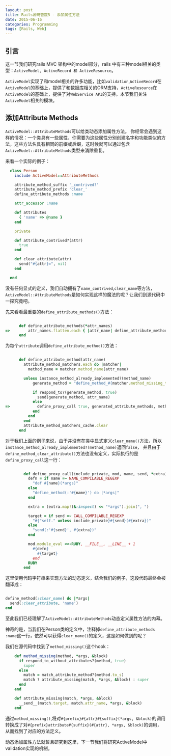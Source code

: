 ```yaml
---
layout: post
title: Rails源码管窥5 - 添加属性方法
date: 2015-06-16
categories: Programming
tags: [Rails, Web]
---
```


## 引言
这一节我们研究rails MVC 架构中的model部分，rails 中有三种model相关的类型：`ActiveModel, ActiveRecord 和 ActiveResource`。

`ActiveModel`实现了和model相关的许多功能，比如`validation`,`ActiveRecord`在`ActiveModel`的基础上，提供了和数据库相关的ORM支持，`ActiveResource`在`ActiveModel`的基础上，提供了对`WebService API`的支持。本节我们关注`ActiveModel`相关的模块。

<!--more-->
## 添加Attribute Methods

`ActiveModel::AttributeMethods`可以给类动态添加属性方法。
你经常会遇到这样的情况：一个类具有一些属性，你需要为这些属性分别创建名字和功能类似的方法，这些方法名具有相同的前缀或后缀，这时候就可以通过包含`ActiveModel::AttributeMethods`类型来消除重复。

来看一个实际的例子：

```ruby
  class Person
    include ActiveModel::AttributeMethods

    attribute_method_suffix '_contrived?'
    attribute_method_prefix 'clear_'
    define_attribute_methods :name

    attr_accessor :name

    def attributes
      { 'name' => @name }
    end

    private

    def attribute_contrived?(attr)
      true
    end

    def clear_attribute(attr)
      send("#{attr}=", nil)
    end

  end
```

没有任何显式的定义，我们自动拥有了`name_contrived`,`clear_name`等方法，`ActiveModel::AttributeMethods`是如何实现这样的魔法的呢？让我们到源代码中一探究竟吧。

先来看看最重要的`define_attribute_methods()`方法：

```ruby

      def define_attribute_methods(*attr_names)
=>        attr_names.flatten.each { |attr_name| define_attribute_method(attr_name) }
      end

```

为每个`attribute`调用`define_attribute_method()`方法：

```ruby

      def define_attribute_method(attr_name)
        attribute_method_matchers.each do |matcher|
          method_name = matcher.method_name(attr_name)

        unless instance_method_already_implemented?(method_name)
            generate_method = "define_method_#{matcher.method_missing_target}"

            if respond_to?(generate_method, true)
              send(generate_method, attr_name)
            else
=>            define_proxy_call true, generated_attribute_methods, method_name, matcher.method_missing_target, attr_name.to_s
            end
          end
        end
        attribute_method_matchers_cache.clear
      end
```

对于我们上面的例子来说，由于并没有在类中显式定义`clear_name()`方法，所以`instance_method_already_implemented?(method_name)`返回`false`，
并且由于`define_method_clear_attribute()`方法也没有定义，实际执行的是`define_proxy_call`这一行：

```ruby

        def define_proxy_call(include_private, mod, name, send, *extra) #:nodoc:
          defn = if name =~ NAME_COMPILABLE_REGEXP
            "def #{name}(*args)"
          else
            "define_method(:'#{name}') do |*args|"
          end

          extra = (extra.map!(&:inspect) << "*args").join(", ")

          target = if send =~ CALL_COMPILABLE_REGEXP
            "#{"self." unless include_private}#{send}(#{extra})"
          else
            "send(:'#{send}', #{extra})"
          end

          mod.module_eval <<-RUBY, __FILE__, __LINE__ + 1
            #{defn}
              #{target}
            end
          RUBY
        end

```

这里使用代码字符串来实现方法的动态定义，结合我们的例子，这段代码最终会被翻译成：

```ruby

define_method(:clear_name) do |*args|
  send(:clear_attribute, 'name')
end

```

至此我们已经理解了`ActiveModel::AttributeMethods`动态定义属性方法的内幕。

神奇的是，当我们在Person类的定义中，注释掉`define_attribute_methods :name`这一行，依然可以获得`clear_name()`的定义，这是如何做到的呢？

我们在源代码中找到了`method_missing()`这个hook：

```ruby
    def method_missing(method, *args, &block)
      if respond_to_without_attributes?(method, true)
        super
      else
        match = match_attribute_method?(method.to_s)
        match ? attribute_missing(match, *args, &block) : super
      end
    end

    def attribute_missing(match, *args, &block)
      __send__(match.target, match.attr_name, *args, &block)
    end
```

通过`method_missing()`,将对`#{prefix}#{attr}#{suffix}(*args, &block)`的调用转换成了对`#{prefix}attribute#{suffix}(#{attr}, *args, &block)`的调用，从而找到了对应的方法定义。

动态添加属性方法就暂且研究到这里，下一节我们将研究ActiveModel中validation实现的机制。


